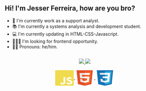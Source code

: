 ## Hi! I'm Jesser Ferreira, how are you bro?

- 👔 I'm currently work as a support analyst.
- 📚 I'm currently a systems analysis and development student.
- 💻 I'm currently updating in HTML-CSS-Javascript.
- 👨🏻‍💻 I'm looking for frontend opportunity.
- 🧔🏻 Pronouns: he/him.
##
<div align="center">
  <a href="https://github.com/jesserferreira">
  <img height="140em" src="https://github-readme-stats.vercel.app/api?username=jesserferreira&show_icons=true&theme=tokyonight&include_all_commits=true&count_private=true"/>
  <img height="140em" src="https://github-readme-stats.vercel.app/api/top-langs/?username=jesserferreira&layout=compact&langs_count=8&theme=tokyonight"/>
</div>
  
  <div align="center" style="display: inline_block"><br>
  <img align="center" alt="Rafa-Js" height="50" width="60" src="https://raw.githubusercontent.com/devicons/devicon/master/icons/javascript/javascript-plain.svg">
  <img align="center" alt="Rafa-HTML" height="50" width="60" src="https://raw.githubusercontent.com/devicons/devicon/master/icons/html5/html5-original.svg">
  <img align="center" alt="Rafa-CSS" height="50" width="60" src="https://raw.githubusercontent.com/devicons/devicon/master/icons/css3/css3-original.svg">
</div>
